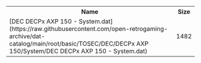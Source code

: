 <table>
<tr><th>Name</th><th>Size</th></tr>
<tr><td>[DEC DECPx AXP 150 - System.dat](https://raw.githubusercontent.com/open-retrogaming-archive/dat-catalog/main/root/basic/TOSEC/DEC/DECPx AXP 150/System/DEC DECPx AXP 150 - System.dat)</td><td>1482</td></tr>
</table>
